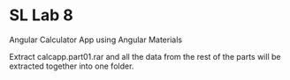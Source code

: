 # SL Lab 8
 Angular Calculator App using Angular Materials
 
 
Extract calcapp.part01.rar and all the data from the rest of the parts will be extracted together into one folder.
